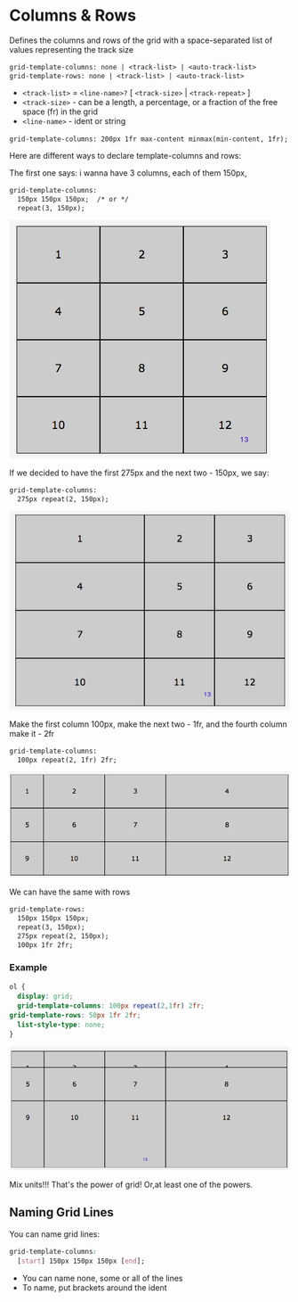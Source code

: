 # Columns & Rows

Defines the columns and rows of the grid with a space-separated list of values representing the track size

```
grid-template-columns: none | <track-list> | <auto-track-list>
grid-template-rows: none | <track-list> | <auto-track-list>
```

* `<track-list>` = `<line-name>?` [ `<track-size>` | `<track-repeat>` ]
* `<track-size>` - can be a length, a percentage, or a fraction of the free space (fr) in the grid
* `<line-name>` - ident or string

`grid-template-columns: 200px 1fr max-content minmax(min-content, 1fr);`

Here are different ways to declare template-columns and rows:

The first one says: i wanna have 3 columns, each of them 150px, 

```
grid-template-columns: 
  150px 150px 150px;  /* or */
  repeat(3, 150px);
```
![grid-repeat](../grid-repeat.png)

If we decided to have the first 275px and the next two - 150px, we say:

```
grid-template-columns: 
  275px repeat(2, 150px);
```

![grid-different](../grid-different.png)

Make the first column 100px, make the next two - 1fr, and the fourth column make it - 2fr

```
grid-template-columns: 
  100px repeat(2, 1fr) 2fr;
```

![grid-fr](../grid-fr.png)

We can have the same with rows

```
grid-template-rows: 
  150px 150px 150px;
  repeat(3, 150px);
  275px repeat(2, 150px);
  100px 1fr 2fr;
  ```
### Example 

```css
ol { 
  display: grid;
  grid-template-columns: 100px repeat(2,1fr) 2fr;
grid-template-rows: 50px 1fr 2fr;
  list-style-type: none;
}
```
![grid-rows](../grid-rows.png)

Mix units!!!
That's the power of grid! Or,at least one of the powers.

## Naming Grid Lines

You can name grid lines:

```css
grid-template-columns: 
  [start] 150px 150px 150px [end];
  ```

* You can name none, some or all of the lines
* To name, put brackets around the ident